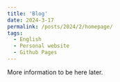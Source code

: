 ```yaml
---
title: 'Blog'
date: 2024-3-17
permalink: /posts/2024/2/homepage/
tags:
  - English
  - Personal website
  - Github Pages
---
```


More information to be here later.